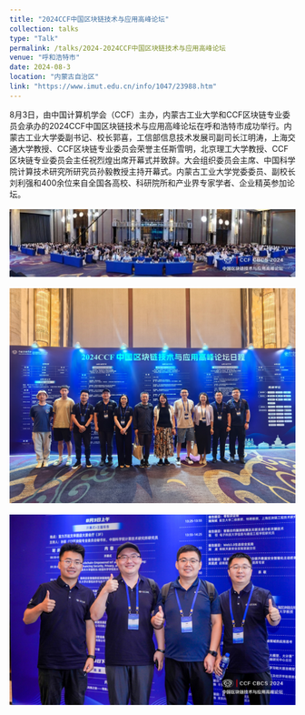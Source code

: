 ```yaml
---
title: "2024CCF中国区块链技术与应用高峰论坛"
collection: talks
type: "Talk"
permalink: /talks/2024-2024CCF中国区块链技术与应用高峰论坛
venue: "呼和浩特市"
date: 2024-08-3
location: "内蒙古自治区"
link: "https://www.imut.edu.cn/info/1047/23988.htm"
---
```


8月3日，由中国计算机学会（CCF）主办，内蒙古工业大学和CCF区块链专业委员会承办的2024CCF中国区块链技术与应用高峰论坛在呼和浩特市成功举行。内蒙古工业大学委副书记、校长郭喜，工信部信息技术发展司副司长江明涛，上海交通大学教授、CCF区块链专业委员会荣誉主任斯雪明，北京理工大学教授、CCF区块链专业委员会主任祝烈煌出席开幕式并致辞。大会组织委员会主席、中国科学院计算技术研究所研究员孙毅教授主持开幕式。内蒙古工业大学党委委员、副校长刘利强和400余位来自全国各高校、科研院所和产业界专家学者、企业精英参加论坛。
<br/>
<br/>
![会场照片](2024-2024CCF中国区块链技术与应用高峰论坛-1.jpeg)
<br/>
<br/>
![会场照片](2024-2024CCF中国区块链技术与应用高峰论坛-2.jpg)
<br/>
<br/>
![会场照片](2024-2024CCF中国区块链技术与应用高峰论坛-3.jpg)
